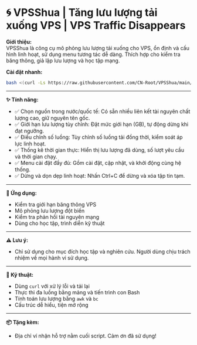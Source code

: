 
# 🌀 VPSShua | Tăng lưu lượng tải xuống VPS | VPS Traffic Disappears

**Giới thiệu:**  
VPSShua là công cụ mô phỏng lưu lượng tải xuống cho VPS, ổn định và cấu hình linh hoạt, sử dụng menu tương tác dễ dàng. Thích hợp cho kiểm tra băng thông, giả lập lưu lượng và học tập mạng.

**Cài đặt nhanh:**  
```bash
bash <(curl -Ls https://raw.githubusercontent.com/CN-Root/VPSShua/main/install.sh)
```

---

**✨ Tính năng:**
- ✅ Chọn nguồn trong nước/quốc tế: Có sẵn nhiều liên kết tài nguyên chất lượng cao, giữ nguyên tên gốc.
- ✅ Giới hạn lưu lượng tùy chỉnh: Đặt mức giới hạn (GB), tự động dừng khi đạt ngưỡng.
- ✅ Điều chỉnh số luồng: Tùy chỉnh số luồng tải đồng thời, kiểm soát áp lực linh hoạt.
- ✅ Thống kê thời gian thực: Hiển thị lưu lượng đã dùng, số lượt yêu cầu và thời gian chạy.
- ✅ Menu cài đặt đầy đủ: Gồm cài đặt, cập nhật, và khởi động cùng hệ thống.
- ✅ Dừng và dọn dẹp linh hoạt: Nhấn Ctrl+C để dừng và xóa tập tin tạm.

---

**🚀 Ứng dụng:**
- Kiểm tra giới hạn băng thông VPS
- Mô phỏng lưu lượng đột biến
- Kiểm tra phản hồi tài nguyên mạng
- Dùng cho học tập, trình diễn kỹ thuật

---

**⚠️ Lưu ý:**
- Chỉ sử dụng cho mục đích học tập và nghiên cứu. Người dùng chịu trách nhiệm về mọi hành vi sử dụng.

---

**🧠 Kỹ thuật:**
- Dùng `curl` với xử lý lỗi và tải lại
- Thực thi đa luồng bằng mảng và tiến trình con Bash
- Tính toán lưu lượng bằng `awk` và `bc`
- Cấu trúc dễ hiểu, tiện mở rộng

---

**📦 Tặng kèm:**
- Địa chỉ ví nhận hỗ trợ nằm cuối script. Cảm ơn đã sử dụng!
